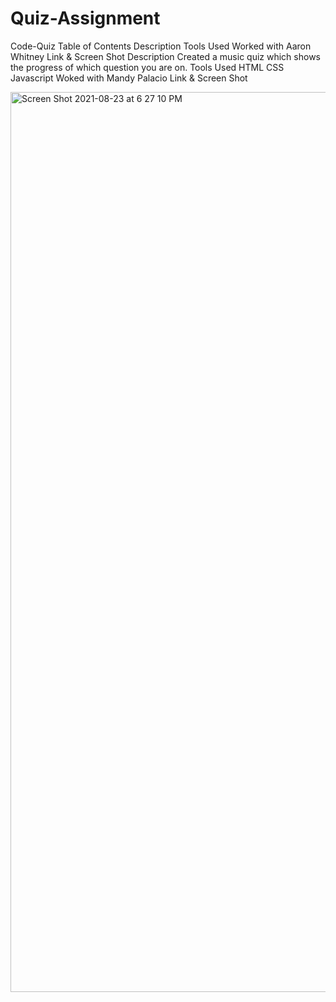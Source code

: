 # Quiz-Assignment
Code-Quiz
Table of Contents
Description
Tools Used
Worked with Aaron Whitney
Link & Screen Shot
Description
Created a music quiz which shows the progress of which question you are on.
Tools Used
HTML
CSS
Javascript
Woked with
Mandy Palacio
Link & Screen Shot

<img width="1440" alt="Screen Shot 2021-08-23 at 6 27 10 PM" src="https://user-images.githubusercontent.com/85328844/130536385-35754864-8b98-4b54-b780-446cdeb9689d.png">

